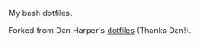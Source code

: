 My bash dotfiles. 

Forked from Dan Harper's [dotfiles](https://github.com/danharper/dotfiles) (Thanks Dan!).